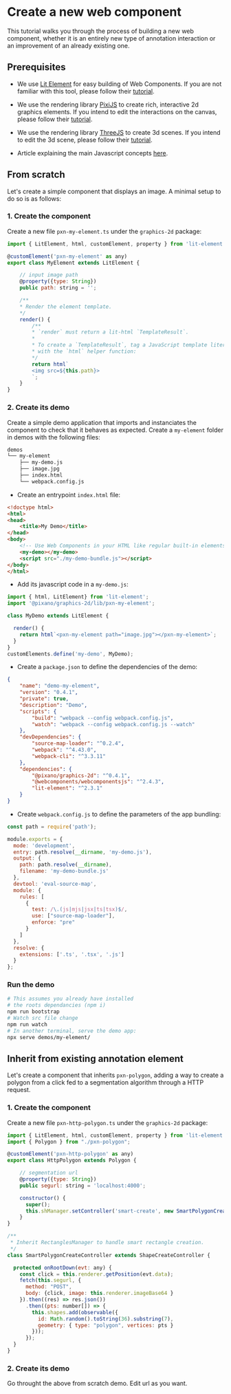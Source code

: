 # Create a new web component

This tutorial walks you through the process of building a new web component, whether it is an entirely new type of annotation interaction or an improvement of an already existing one.

## Prerequisites

- We use [Lit Element](https://lit-element.polymer-project.org/) for easy building of Web Components. If you are not familiar with this tool, please follow their [tutorial](https://lit-element.polymer-project.org/try).

- We use the rendering library [PixiJS](https://www.pixijs.com/) to create rich, interactive 2d graphics elements. If you intend to edit the interactions on the canvas, please follow their [tutorial](https://github.com/kittykatattack/learningPixi).

- We use the rendering library [ThreeJS](https://threejs.org/) to create 3d scenes. If you intend to edit the 3d scene, please follow their [tutorial](https://threejs.org/docs/#manual/en/introduction/Useful-links).

- Article explaining the main Javascript concepts [here](https://medium.com/the-node-js-collection/modern-javascript-explained-for-dinosaurs-f695e9747b70).

## From scratch

Let's create a simple component that displays an image. A minimal setup to do so is as follows:

### 1. Create the component

Create a new file `pxn-my-element.ts` under the `graphics-2d` package:

```javascript
import { LitElement, html, customElement, property } from 'lit-element';

@customElement('pxn-my-element' as any)
export class MyElement extends LitElement {

    // input image path
    @property({type: String})
    public path: string = '';

    /**
    * Render the element template.
    */
    render() {
        /**
        * `render` must return a lit-html `TemplateResult`.
        *
        * To create a `TemplateResult`, tag a JavaScript template literal
        * with the `html` helper function:
        */
        return html`
        <img src=${this.path}>
        `;
    }
}
```

### 2. Create its demo

Create a simple demo application that imports and instanciates the component to check that it behaves as expected. Create a `my-element` folder in demos with the following files:
```bash
demos
└── my-element
    ├── my-demo.js
    ├── image.jpg
    ├── index.html
    └── webpack.config.js
```
   
- Create an entrypoint `index.html` file:
```html
<!doctype html>
<html>
<head>
    <title>My Demo</title>
</head>
<body>
    <!-- Use Web Components in your HTML like regular built-in elements. -->
    <my-demo></my-demo>
    <script src="./my-demo-bundle.js"></script>
</body>
</html>
```

- Add its javascript code in a `my-demo.js`:
```javascript
import { html, LitElement} from 'lit-element';
import '@pixano/graphics-2d/lib/pxn-my-element';

class MyDemo extends LitElement {

  render() {
    return html`<pxn-my-element path="image.jpg"></pxn-my-element>`;
  }
}
customElements.define('my-demo', MyDemo);
```

- Create a `package.json` to define the dependencies of the demo:
```json
{
    "name": "demo-my-element",
    "version": "0.4.1",
    "private": true,
    "description": "Demo",
    "scripts": {
        "build": "webpack --config webpack.config.js",
        "watch": "webpack --config webpack.config.js --watch"
    },
    "devDependencies": {
        "source-map-loader": "^0.2.4",
        "webpack": "^4.43.0",
        "webpack-cli": "^3.3.11"
    },
    "dependencies": {
        "@pixano/graphics-2d": "^0.4.1",
        "@webcomponents/webcomponentsjs": "^2.4.3",
        "lit-element": "^2.3.1"
    }
}
```

- Create `webpack.config.js` to define the parameters of the app bundling:
```js
const path = require('path');

module.exports = {
  mode: 'development',
  entry: path.resolve(__dirname, 'my-demo.js'),
  output: {
    path: path.resolve(__dirname),
    filename: 'my-demo-bundle.js'
  },
  devtool: 'eval-source-map',
  module: {
    rules: [
      {
        test: /\.(js|mjs|jsx|ts|tsx)$/,
        use: ["source-map-loader"],
        enforce: "pre"
      }
    ]
  },
  resolve: {
    extensions: ['.ts', '.tsx', '.js']
  }
};
```

### Run the demo
```bash
# This assumes you already have installed
# the roots dependancies (npm i)
npm run bootstrap
# Watch src file change
npm run watch
# In another terminal, serve the demo app:
npx serve demos/my-element/
```

## Inherit from existing annotation element

Let's create a component that inherits `pxn-polygon`, adding a way to create a polygon from a click fed to a segmentation algorithm through a HTTP request.

### 1. Create the component

Create a new file `pxn-http-polygon.ts` under the `graphics-2d` package:

```javascript
import { LitElement, html, customElement, property } from 'lit-element';
import { Polygon } from "./pxn-polygon";

@customElement('pxn-http-polygon' as any)
export class HttpPolygon extends Polygon {

    // segmentation url
    @property({type: String})
    public segurl: string = 'localhost:4000';

    constructor() {
      super();
      this.shManager.setController('smart-create', new SmartPolygonCreateController(this.renderer, this.shapes));
    }
}

/**
 * Inherit RectanglesManager to handle smart rectangle creation.
 */
class SmartPolygonCreateController extends ShapeCreateController {

  protected onRootDown(evt: any) {
    const click = this.renderer.getPosition(evt.data);
    fetch(this.segurl, {
      method: "POST",
      body: {click, image: this.renderer.imageBase64 }
    }).then((res) => res.json())
      .then((pts: number[]) => {
        this.shapes.add(observable({
          id: Math.random().toString(36).substring(7),
          geometry: { type: "polygon", vertices: pts }
        }));
      });
  }
}
```

### 2. Create its demo

Go throught the above from scratch demo. Edit url as you want.